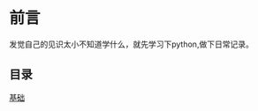 # 前言
发觉自己的见识太小不知道学什么，就先学习下python,做下日常记录。


## 目录

[基础]('https://github.com/AlanSean/Introduction-to-python/基础/pyhton学习.md')
